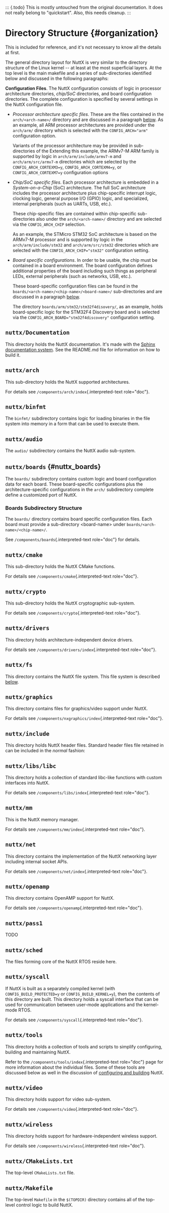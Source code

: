 ::: {.todo}
This is mostly untouched from the original documentation. It does not
really belong to \"quickstart\". Also, this needs cleanup.
:::

Directory Structure {#organization}
===================

This is included for reference, and it\'s not necessary to know all the
details at first.

The general directory layout for NuttX is very similar to the directory
structure of the Linux kernel \-- at least at the most superficial
layers. At the top level is the main makefile and a series of
sub-directories identified below and discussed in the following
paragraphs:

**Configuration Files**. The NuttX configuration consists of logic in
processor architecture directories, *chip/SoC* directories, and board
configuration directories. The complete configuration is specified by
several settings in the NuttX configuration file.

-   *Processor architecture specific files*. These are the files
    contained in the `arch/<arch-name>/` directory and are discussed in
    a paragraph [below](#arch-subdirectory-structure). As an example,
    all ARM processor architectures are provided under the `arch/arm/`
    directory which is selected with the `CONFIG_ARCH="arm"`
    configuration option.

    Variants of the processor architecture may be provided in
    sub-directories of the Extending this example, the ARMv7-M ARM
    family is supported by logic in `arch/arm/include/armv7-m` and
    `arch/arm/src/armv7-m` directories which are selected by the
    `CONFIG_ARCH_CORTEXM3=y`, `CONFIG_ARCH_CORTEXM4=y`, or
    `CONFIG_ARCH_CORTEXM7=y` configuration options

-   *Chip/SoC specific files*. Each processor architecture is embedded
    in a *System-on-a-Chip* (SoC) architecture. The full SoC
    architecture includes the processor architecture plus chip-specific
    interrupt logic, clocking logic, general purpose I/O (GPIO) logic,
    and specialized, internal peripherals (such as UARTs, USB, etc.).

    These chip-specific files are contained within chip-specific
    sub-directories also under the `arch/<arch-name>/` directory and are
    selected via the `CONFIG_ARCH_CHIP` selection.

    As an example, the STMicro STM32 SoC architecture is based on the
    ARMv7-M processor and is supported by logic in the
    `arch/arm/include/stm32` and `arch/arm/src/stm32` directories which
    are selected with the `CONFIG_ARCH_CHIP="stm32"` configuration
    setting.

-   *Board specific configurations*. In order to be usable, the chip
    must be contained in a board environment. The board configuration
    defines additional properties of the board including such things as
    peripheral LEDs, external peripherals (such as networks, USB, etc.).

    These board-specific configuration files can be found in the
    `boards/<arch-name>/<chip-name>/<board-name>/` sub-directories and
    are discussed in a paragraph
    [below](#boards-subdirectory-structure).

    The directory `boards/arm/stm32/stm32f4disovery/`, as an example,
    holds board-specific logic for the STM32F4 Discovery board and is
    selected via the `CONFIG_ARCH_BOARD="stm32f4discovery"`
    configuration setting.

`nuttx/Documentation`
---------------------

This directory holds the NuttX documentation. It\'s made with the
[Sphinx documentation system](https://www.sphinx-doc.org). See the
README.md file for information on how to build it.

`nuttx/arch`
------------

This sub-directory holds the NuttX supported architectures.

For details see `/components/arch/index`{.interpreted-text role="doc"}.

`nuttx/binfmt`
--------------

The `binfmt/` subdirectory contains logic for loading binaries in the
file system into memory in a form that can be used to execute them.

`nuttx/audio`
-------------

The `audio/` subdirectory contains the NuttX audio sub-system.

`nuttx/boards` {#nuttx_boards}
--------------

The `boards/` subdirectory contains custom logic and board configuration
data for each board. These board-specific configurations plus the
architecture-specific configurations in the `arch/` subdirectory
complete define a customized port of NuttX.

### Boards Subdirectory Structure

The `boards/` directory contains board specific configuration files.
Each board must provide a sub-directory \<board-name\> under
`boards/<arch-name>/<chip-name>/`.

See `/components/boards`{.interpreted-text role="doc"} for details.

`nuttx/cmake`
-------------

This sub-directory holds the NuttX CMake functions.

For details see `/components/cmake`{.interpreted-text role="doc"}.

`nuttx/crypto`
--------------

This sub-directory holds the NuttX cryptographic sub-system.

For details see `/components/crypto`{.interpreted-text role="doc"}.

`nuttx/drivers`
---------------

This directory holds architecture-independent device drivers.

For details see `/components/drivers/index`{.interpreted-text
role="doc"}.

`nuttx/fs`
----------

This directory contains the NuttX file system. This file system is
described [below](#NxFileSystem).

`nuttx/graphics`
----------------

This directory contains files for graphics/video support under NuttX.

For details see `/components/nxgraphics/index`{.interpreted-text
role="doc"}.

`nuttx/include`
---------------

This directory holds NuttX header files. Standard header files file
retained in can be included in the *normal* fashion:

`nuttx/libs/libc`
-----------------

This directory holds a collection of standard libc-like functions with
custom interfaces into NuttX.

For details see `/components/libs/index`{.interpreted-text role="doc"}.

`nuttx/mm`
----------

This is the NuttX memory manager.

For details see `/components/mm/index`{.interpreted-text role="doc"}.

`nuttx/net`
-----------

This directory contains the implementation of the NuttX networking layer
including internal socket APIs.

For details see `/components/net/index`{.interpreted-text role="doc"}.

`nuttx/openamp`
---------------

This directory contains OpenAMP support for NuttX.

For details see `/components/openamp`{.interpreted-text role="doc"}.

`nuttx/pass1`
-------------

TODO

`nuttx/sched`
-------------

The files forming core of the NuttX RTOS reside here.

`nuttx/syscall`
---------------

If NuttX is built as a separately compiled kernel (with
`CONFIG_BUILD_PROTECTED=y` or `CONFIG_BUILD_KERNEL=y`), then the
contents of this directory are built. This directory holds a syscall
interface that can be used for communication between user-mode
applications and the kernel-mode RTOS.

For details see `/components/syscall`{.interpreted-text role="doc"}.

`nuttx/tools`
-------------

This directory holds a collection of tools and scripts to simplify
configuring, building and maintaining NuttX.

Refer to the `/components/tools/index`{.interpreted-text role="doc"}
page for more information about the individual files. Some of these
tools are discussed below as well in the discussion of [configuring and
building](#configandbuild) NuttX.

`nuttx/video`
-------------

This directory holds support for video sub-system.

For details see `/components/video`{.interpreted-text role="doc"}.

`nuttx/wireless`
----------------

This directory holds support for hardware-independent wireless support.

For details see `/components/wireless`{.interpreted-text role="doc"}.

`nuttx/CMakeLists.txt`
----------------------

The top-level `CMakeLists.txt` file.

`nuttx/Makefile`
----------------

The top-level `Makefile` in the `$(TOPDIR)` directory contains all of
the top-level control logic to build NuttX.
